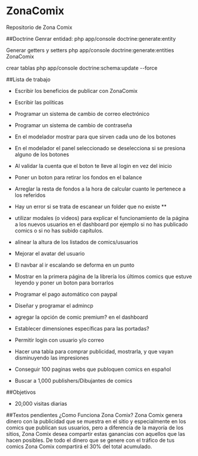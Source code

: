 # ZonaComix
Repositorio de Zona Comix 

##Doctrine
Genrar entidad:
php app/console doctrine:generate:entity

Generar getters y setters
php app/console doctrine:generate:entities ZonaComix

crear tablas
php app/console doctrine:schema:update --force

##Lista de trabajo
 - Escribir los beneficios de publicar con ZonaComix
 - Escribir las políticas
 - Programar un sistema de cambio de correo electrónico
 - Programar un sistema de cambio de contraseña
 - En el modelador mostrar para que sirven cada uno de los botones
 - En el modelador el panel seleccionado se deselecciona si se presiona alguno de los botones
 - Al validar la cuenta que el boton te lleve al login en vez del inicio
 - Poner un boton para retirar los fondos en el balance
 - Arreglar la resta de fondos a la hora de calcular cuanto le pertenece a los referidos

 - Hay un error si se trata de escanear un folder que no existe **

 - utilizar modales (o videos) para explicar el funcionamiento de la página a los nuevos usuarios en el dashboard por ejemplo si no has publicado comics o si no has subido capítulos.
 - alinear la altura de los listados de comics/usuarios
 - Mejorar el avatar del usuario
 - El navbar al ir escalando se deforma en un punto
 - Mostrar en la primera página de la librería los últimos comics que estuve leyendo y poner un boton para borrarlos

 - Programar el pago automático con paypal
 - Diseñar y programar el admincp
 - agregar la opción de comic premium? en el dashboard
 - Establecer dimensiones específicas para las portadas?
 - Permitir login con usuario y/o correo
 - Hacer una tabla para comprar publicidad, mostrarla, y que vayan disminuyendo las impresiones
 - Conseguir 100 paginas webs que publoquen comics en español
 - Buscar a 1,000 publishers/Dibujantes de comics

##Objetivos
 - 20,000 visitas diarias

##Textos pendientes
¿Como Funciona Zona Comix?
Zona Comix genera dinero con la publicidad que se muestra en el sitio y especialmente en los comics que publican sus usuarios, pero a diferencia de la mayoría de los sitios, Zona Comix desea compartir estas ganancias con aquellos que las hacen posibles. De todo el dinero que se genere con el tráfico de tus comics Zona Comix compartirá el 30% del total acumulado.